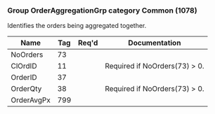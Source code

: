 ### Group OrderAggregationGrp category Common (1078)

Identifies the orders being aggregated together.

| Name       | Tag | Req'd | Documentation                 |
|------------|-----|----------|-------------------------------|
| NoOrders   | 73  |       |                               |
| ClOrdID    | 11  |       | Required if NoOrders(73) > 0. |
| OrderID    | 37  |       |                               |
| OrderQty   | 38  |       | Required if NoOrders(73) > 0. |
| OrderAvgPx | 799 |       |                               |

